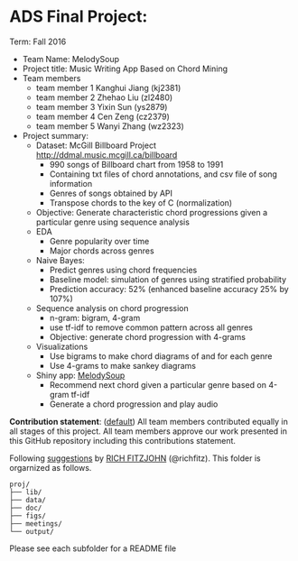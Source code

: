 # ADS Final Project: 

Term: Fall 2016

+ Team Name: MelodySoup
+ Project title: Music Writing App Based on Chord Mining 
+ Team members
	+ team member 1 Kanghui Jiang (kj2381)
	+ team member 2 Zhehao Liu    (zl2480)
	+ team member 3 Yixin Sun     (ys2879)
	+ team member 4 Cen Zeng      (cz2379)
	+ team member 5 Wanyi Zhang   (wz2323)
+ Project summary:
    + Dataset: McGill Billboard Project http://ddmal.music.mcgill.ca/billboard  
        + 990 songs of Billboard chart from 1958 to 1991
        + Containing txt files of chord annotations, and csv file of song information
        + Genres of songs obtained by API
        + Transpose chords to the key of C (normalization)
    + Objective: Generate characteristic chord progressions given a particular genre using sequence analysis
    + EDA
        + Genre popularity over time 
        + Major chords across genres
    + Naive Bayes: 
        + Predict genres using chord frequencies
        + Baseline model: simulation of genres using stratified probability
        + Prediction accuracy: 52% (enhanced baseline accuracy 25% by 107%)
    + Sequence analysis on chord progression
        + n-gram: bigram, 4-gram
        + use tf-idf to remove common pattern across all genres
        + Objective: generate chord progression with 4-grams
    + Visualizations
        + Use bigrams to make chord diagrams of <Beat It> and for each genre
        + Use 4-grams to make sankey diagrams
    + Shiny app: [MelodySoup](https://wanyizhang.shinyapps.io/melodysoup/)
        + Recommend next chord given a particular genre based on 4-gram tf-idf
        + Generate a chord progression and play audio
        
    
          
**Contribution statement**: ([default](doc/a_note_on_contributions.md)) All team members contributed equally in all stages of this project. All team members approve our work presented in this GitHub repository including this contributions statement. 

Following [suggestions](http://nicercode.github.io/blog/2013-04-05-projects/) by [RICH FITZJOHN](http://nicercode.github.io/about/#Team) (@richfitz). This folder is orgarnized as follows.

```
proj/
├── lib/
├── data/
├── doc/
├── figs/
├── meetings/
└── output/
```

Please see each subfolder for a README file
